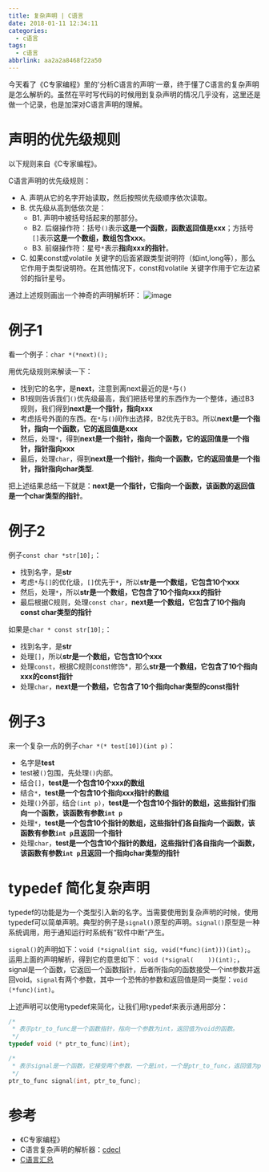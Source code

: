```yaml
---
title: 复杂声明 | C语言
date: 2018-01-11 12:34:11
categories:
  - c语言
tags: 
  - c语言
abbrlink: aa2a2a8468f22a50
---
```


今天看了《C专家编程》里的'分析C语言的声明'一章，终于懂了C语言的复杂声明是怎么解析的。虽然在平时写代码的时候用到复杂声明的情况几乎没有，这里还是做一个记录，也是加深对C语言声明的理解。

# 声明的优先级规则

以下规则来自《C专家编程》。

C语言声明的优先级规则：

- A.    声明从它的名字开始读取，然后按照优先级顺序依次读取。
- B.    优先级从高到低依次是：
    - B1.   声明中被括号括起来的那部分。
    - B2.   后缀操作符：括号`()`表示**这是一个函数，函数返回值是xxx**；方括号`[]`表示**这是一个数组，数组包含xxx**。
    - B3.   前缀操作符：星号`*`表示**指向xxx的指针**。
- C.    如果const或volatile 关键字的后面紧跟类型说明符（如int,long等），那么它作用于类型说明符。在其他情况下，const和volatile 关键字作用于它左边紧邻的指针星号。

通过上述规则画出一个神奇的声明解析环：
![image](http://qiniu.wangjinle.com/C_declaration.png)

# 例子1

看一个例子：`char *(*next)();`

用优先级规则来解读一下：
- 找到它的名字，是**next**，注意到离next最近的是`*`与`()`
- B1规则告诉我们`()`优先级最高，我们把括号里的东西作为一个整体，通过B3规则，我们得到**next是一个指针，指向xxx**
- 考虑括号外面的东西。在`*`与`()`间作出选择，B2优先于B3。所以**next是一个指针，指向一个函数，它的返回值是xxx**
- 然后，处理`*`，得到**next是一个指针，指向一个函数，它的返回值是一个指针，指针指向xxx**
- 最后，处理`char`，得到**next是一个指针，指向一个函数，它的返回值是一个指针，指针指向char类型**.

把上述结果总结一下就是：**next是一个指针，它指向一个函数，该函数的返回值是一个char类型的指针**。

# 例子2

例子`const char *str[10];`：

- 找到名字，是**str**
- 考虑`*`与`[]`的优化级，`[]`优先于`*`，所以**str是一个数组，它包含10个xxx**
- 然后，处理`*`，所以**str是一个数组，它包含了10个指向xxx的指针**
- 最后根据C规则，处理`const char`，**next是一个数组，它包含了10个指向const char类型的指针**

如果是`char * const str[10];`：
- 找到名字，是**str**
- 处理`[]`，所以**str是一个数组，它包含10个xxx**
- 处理`const`，根据C规则const修饰*，那么**str是一个数组，它包含了10个指向xxx的const指针**
- 处理`char`，**next是一个数组，它包含了10个指向char类型的const指针**

# 例子3

来一个复杂一点的例子`char *(* test[10])(int p)`：

- 名字是**test**
- test被`()`包围，先处理`()`内部。
- 结合`[]`，**test是一个包含10个xxx的数组**
- 结合`*`，**test是一个包含10个指向xxx指针的数组**
- 处理`()`外部，结合`(int p)`，**test是一个包含10个指针的数组，这些指针们指向一个函数，该函数有参数`int p`**
- 处理`*`，**test是一个包含10个指针的数组，这些指针们各自指向一个函数，该函数有参数`int p`且返回一个指针**
- 处理`char`，**test是一个包含10个指针的数组，这些指针们各自指向一个函数，该函数有参数`int p`且返回一个指向char类型的指针**

# typedef 简化复杂声明

typedef的功能是为一个类型引入新的名字。当需要使用到复杂声明的时候，使用typedef可以简单声明。典型的例子是`signal()`原型的声明。`signal()`原型是一种系统调用，用于通知运行时系统有“软件中断”产生。

`signal()`的声明如下：`void (*signal(int sig, void(*func)(int)))(int);`。运用上面的声明解析，得到它的意思如下：
`void (*signal(    ))(int);`，signal是一个函数，它返回一个函数指针，后者所指向的函数接受一个int参数并返回void。`signal`有两个参数，其中一个恐怖的参数和返回值是同一类型：`void (*func)(int)`。

上述声明可以使用typedef来简化，让我们用typedef来表示通用部分：
```c
/*
 * 表示ptr_to_func是一个函数指针，指向一个参数为int，返回值为void的函数。
 */
typedef void (* ptr_to_func)(int);

/*
 * 表示signal是一个函数，它接受两个参数，一个是int，一个是ptr_to_func，返回值为ptr_to_func。
 */
ptr_to_func signal(int, ptr_to_func);
```

# 参考

- 《C专家编程》
- C语言复杂声明的解析器：[cdecl](https://cdecl.org/)
- [C语言汇总](http://blog.wangjinle.com/posts/53291f7288071263.html)


